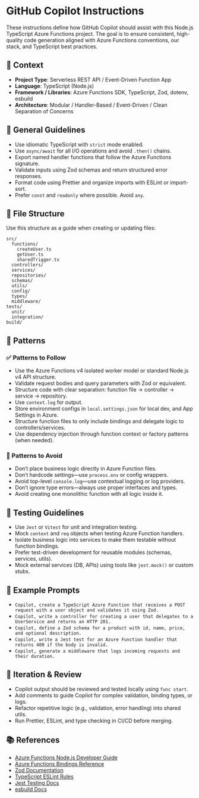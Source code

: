 # GitHub Copilot Instructions

These instructions define how GitHub Copilot should assist with this Node.js TypeScript Azure Functions project. The goal is to ensure consistent, high-quality code generation aligned with Azure Functions conventions, our stack, and TypeScript best practices.

## 🧠 Context

- **Project Type**: Serverless REST API / Event-Driven Function App
- **Language**: TypeScript (Node.js)
- **Framework / Libraries**: Azure Functions SDK, TypeScript, Zod, dotenv, esbuild
- **Architecture**: Modular / Handler-Based / Event-Driven / Clean Separation of Concerns

## 🔧 General Guidelines

- Use idiomatic TypeScript with `strict` mode enabled.
- Use `async/await` for all I/O operations and avoid `.then()` chains.
- Export named handler functions that follow the Azure Functions signature.
- Validate inputs using Zod schemas and return structured error responses.
- Format code using Prettier and organize imports with ESLint or import-sort.
- Prefer `const` and `readonly` where possible. Avoid `any`.

## 📁 File Structure

Use this structure as a guide when creating or updating files:

```text
src/
  functions/
    createUser.ts
    getUser.ts
    sharedTrigger.ts
  controllers/
  services/
  repositories/
  schemas/
  utils/
  config/
  types/
  middleware/
tests/
  unit/
  integration/
build/
```

## 🧶 Patterns

### ✅ Patterns to Follow

- Use the Azure Functions v4 isolated worker model or standard Node.js v4 API structure.
- Validate request bodies and query parameters with Zod or equivalent.
- Structure code with clear separation: function file → controller → service → repository.
- Use `context.log` for output.
- Store environment configs in `local.settings.json` for local dev, and App Settings in Azure.
- Structure function files to only include bindings and delegate logic to controllers/services.
- Use dependency injection through function context or factory patterns (when needed).

### 🚫 Patterns to Avoid

- Don’t place business logic directly in Azure Function files.
- Don’t hardcode settings—use `process.env` or config wrappers.
- Avoid top-level `console.log`—use contextual logging or log providers.
- Don’t ignore type errors—always use proper interfaces and types.
- Avoid creating one monolithic function with all logic inside it.

## 🧪 Testing Guidelines

- Use `Jest` or `Vitest` for unit and integration testing.
- Mock `context` and `req` objects when testing Azure Function handlers.
- Isolate business logic into services to make them testable without function bindings.
- Prefer test-driven development for reusable modules (schemas, services, utils).
- Mock external services (DB, APIs) using tools like `jest.mock()` or custom stubs.

## 🧩 Example Prompts

- `Copilot, create a TypeScript Azure Function that receives a POST request with a user object and validates it using Zod.`
- `Copilot, write a controller for creating a user that delegates to a UserService and returns an HTTP 201.`
- `Copilot, define a Zod schema for a product with id, name, price, and optional description.`
- `Copilot, write a Jest test for an Azure Function handler that returns 400 if the body is invalid.`
- `Copilot, generate a middleware that logs incoming requests and their duration.`

## 🔁 Iteration & Review

- Copilot output should be reviewed and tested locally using `func start`.
- Add comments to guide Copilot for complex validation, binding types, or logs.
- Refactor repetitive logic (e.g., validation, error handling) into shared utils.
- Run Prettier, ESLint, and type checking in CI/CD before merging.

## 📚 References

- [Azure Functions Node.js Developer Guide](https://learn.microsoft.com/en-us/azure/azure-functions/functions-reference-node)
- [Azure Functions Bindings Reference](https://learn.microsoft.com/en-us/azure/azure-functions/functions-triggers-bindings)
- [Zod Documentation](https://zod.dev/)
- [TypeScript ESLint Rules](https://typescript-eslint.io/)
- [Jest Testing Docs](https://jestjs.io/docs/getting-started)
- [esbuild Docs](https://esbuild.github.io/)
